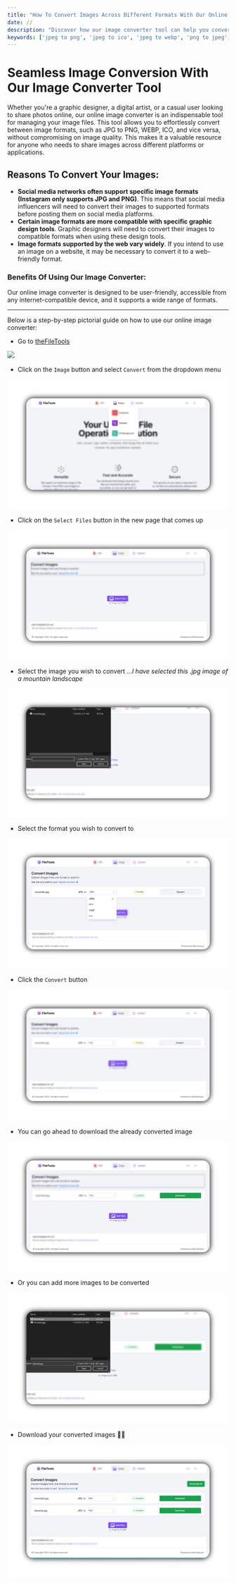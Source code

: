 ```yaml
---
title: "How To Convert Images Across Different Formats With Our Online Image Converter"
date: //
description: "Discover how our image converter tool can help you convert images across different formats for all your digital needs"
keywords: ['jpeg to png', 'jpeg to ico', 'jpeg to webp', 'png to jpeg', 'online image converter']
---
```


# Seamless Image Conversion With Our Image Converter Tool

Whether you're a graphic designer, a digital artist, or a casual user looking to share photos online, our online image converter is an indispensable tool for managing your image files. This tool allows you to effortlessly convert between image formats, such as JPG to PNG, WEBP, ICO, and vice versa, without compromising on image quality. This makes it a valuable resource for anyone who needs to share images across different platforms or applications.

## Reasons To Convert Your Images:

* **Social media networks often support specific image formats (Instagram only supports JPG and PNG)**. This means that social media influencers will need to convert their images to supported formats before posting them on social media platforms.
* **Certain image formats are more compatible with specific graphic design tools**. Graphic designers will need to convert their images to compatible formats when using these design tools.
* **Image formats supported by the web vary widely**. If you intend to use an image on a website, it may be necessary to convert it to a web-friendly format.
  
### Benefits Of Using Our Image Converter:

Our online image converter is designed to be user-friendly, accessible from any internet-compatible device, and it supports a wide range of formats.

***

Below is a step-by-step pictorial guide on how to use our online image converter:

- Go to [theFileTools](https://www.thefiletools.com/)

![](../media/img.png)

- Click on the `Image` button and select `Convert` from the dropdown menu

![](../media/convert_blur_1.png)

- Click on the `Select Files` button in the new page that comes up

![](../media/convert_blur_2.png)

- Select the image you wish to convert *...I have selected this .jpg image of a mountain landscape*

![](../media/convert_blur_3.png)

- Select the format you wish to convert to

![](../media/convert_blur_4.png)

- Click the `Convert` button

![](../media/convert_blur_5.png)

- You can go ahead to download the already converted image

![](../media/convert_blur_6.png)

- Or you can add more images to be converted

![](../media/convert_blur_7.png)

- Download your converted images 👍🏾

![](../media/convert_blur_8.png)

